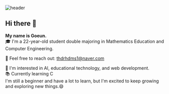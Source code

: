 ![header](https://capsule-render.vercel.app/api?type=waving&color=auto&height=290&section=header&text=Goeun%20diario&fontSize=90)
## Hi there 👋
**My name is Goeun.** <br/>
🎓 I'm a 22-year-old student double majoring in Mathematics Education and Computer Engineering. <br/>

💬 Feel free to reach out: thdrhdms1@naver.com <br/>

🌱 I'm interested in AI, educational technology, and web development. <br/>
📚 Currently learning C <br/>
   I'm still a beginner and have a lot to learn, but I'm excited to keep growing and exploring new things.😄


<!--
**goeunu/goeunu** is a ✨ _special_ ✨ repository because its `README.md` (this file) appears on your GitHub profile.

Here are some ideas to get you started:

- 🔭 I’m currently working on ...
- 🌱 I’m currently learning ...
- 👯 I’m looking to collaborate on ...
- 🤔 I’m looking for help with ...
- 💬 Ask me about ...
- 📫 How to reach me: ...
- 😄 Pronouns: ...
- ⚡ Fun fact: ...
-->
